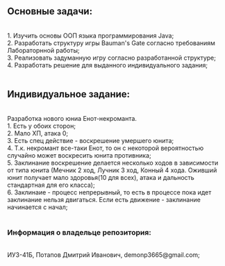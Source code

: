 <h2>Основные задачи:</h2><br>
    1. Изучить основы ООП языка программирования Java;<br>
    2. Разработать структуру игры Bauman's Gate согласно требованиям Лабораторнной работы;<br>
    3. Реализовать задуманную игру согласно разработанной структуре;<br>
    4. Разработать решение для выданного индивидуального задания;<br><br>

<h2>Индивидуальное задание:</h2><br>
    Разработка нового юниа Енот-некроманта. <br>
    1. Есть у обоих сторон;<br>
    2. Мало ХП, атака 0;<br>
    3. Есть спец действие - воскрешение умершего юнита;<br>
    4. Т.к. некромант все-таки Енот, то он с некоторой вероятностью случайно может воскресить юнита противника;<br>
    5. Заклинание воскрешение делается несколько ходов в зависимости от типа юнита (Мечник 2 ход, Лучник 3 ход, Конный 4 хода. Оживший юнит получает мало здоровья(10 для всех), атака и дальность стандартная для его класса);<br>
    6. Заклинаие - процесс непрерывный, то есть в процессе пока идет заклинание нельзя двигаться. Если есть движение - заклинание начинается с начал;<br><br>

<h3>Информация о владельце репозитория:</h3><br>
    ИУ3-41Б, Потапов Дмитрий Иванович, demonp3665@gmail.com;<br>
